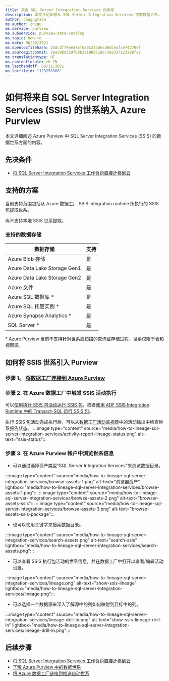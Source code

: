 ```yaml
---
title: 来自 SQL Server Integration Services 的世系
description: 本文介绍如何从 SQL Server Integration Services 提取数据世系。
author: chugugrace
ms.author: chugu
ms.service: purview
ms.subservice: purview-data-catalog
ms.topic: how-to
ms.date: 06/30/2021
ms.openlocfilehash: 2bdcdf79ee28bf6a3c233decd6dceafce74276ef
ms.sourcegitcommit: 2eac9bd319fb8b3a1080518c73ee337123286fa2
ms.translationtype: HT
ms.contentlocale: zh-CN
ms.lasthandoff: 08/31/2021
ms.locfileid: "123258366"
---
```

# <a name="how-to-get-lineage-from-sql-server-integration-services-ssis-into-azure-purview"></a>如何将来自 SQL Server Integration Services (SSIS) 的世系纳入 Azure Purview

本文详细阐述 Azure Purview 中 SQL Server Integration Services (SSIS) 的数据世系方面的内容。

## <a name="prerequisites"></a>先决条件

- [将 SQL Server Integration Services 工作负荷直接迁移到云](/sql/integration-services/lift-shift/ssis-azure-lift-shift-ssis-packages-overview)

## <a name="supported-scenarios"></a>支持的方案

当前支持范围包括从 Azure 数据工厂 SSIS integration runtime 所执行的 SSIS 包提取世系。

尚不支持本地 SSIS 世系提取。

### <a name="supported-data-stores"></a>支持的数据存储

| 数据存储 | 支持 |
| ------------------- | ------------------- |
| Azure Blob 存储 | 是 |
| Azure Data Lake Storage Gen1 | 是 |
| Azure Data Lake Storage Gen2 | 是 |
| Azure 文件 | 是 |
| Azure SQL 数据库 \* | 是 |
| Azure SQL 托管实例 \*| 是 |
| Azure Synapse Analytics \* | 是 |
| SQL Server \* | 是 |

\* Azure Purview 当前不支持针对世系或扫描的查询或存储过程。世系仅限于表和视图源。


## <a name="how-to-bring-ssis-lineage-into-purview"></a>如何将 SSIS 世系引入 Purview

### <a name="step-1-connect-a-data-factory-to-azure-purview"></a>步骤 1。 [将数据工厂连接到 Azure Purview](how-to-link-azure-data-factory.md)

### <a name="step-2-trigger-ssis-activity-execution-in-azure-data-factory"></a>步骤 2. 在 Azure 数据工厂中触发 SSIS 活动执行

可以[使用执行 SSIS 包活动运行 SSIS 包](../data-factory/how-to-invoke-ssis-package-ssis-activity.md)，或者[使用 ADF SSIS Integration Runtime 中的 Transact-SQL 运行 SSIS 包](../data-factory/how-to-invoke-ssis-package-stored-procedure-activity.md)。  

执行 SSIS 包活动完成执行后，可以从[数据工厂活动监视器](../data-factory/monitor-visually.md#monitor-activity-runs)中的活动输出中检查世系报告状态。
:::image type="content" source="media/how-to-lineage-sql-server-integration-services/activity-report-lineage-status.png" alt-text="ssis-status":::

### <a name="step-3-browse-lineage-information-in-your-azure-purview-account"></a>步骤 3. 在 Azure Purview 帐户中浏览世系信息

- 可以通过选择资产类型“SQL Server Integration Services”来浏览数据目录。

:::image type="content" source="media/how-to-lineage-sql-server-integration-services/browse-assets-1.png" alt-text="浏览器资产" lightbox="media/how-to-lineage-sql-server-integration-services/browse-assets-1.png":::
:::image type="content" source="media/how-to-lineage-sql-server-integration-services/browse-assets-2.png" alt-text="browser-assets-ssis":::
:::image type="content" source="media/how-to-lineage-sql-server-integration-services/browse-assets-3.png" alt-text="browse-assets-ssis-package":::

- 也可以使用关键字来搜索数据目录。

:::image type="content" source="media/how-to-lineage-sql-server-integration-services/search-assets.png" alt-text="search-ssis" lightbox="media/how-to-lineage-sql-server-integration-services/search-assets.png":::

- 可以查看 SSIS 执行包活动的世系信息，并在数据工厂中打开以查看/编辑活动设置。

:::image type="content" source="media/how-to-lineage-sql-server-integration-services/lineage.png" alt-text="show-ssis-lineage" lightbox="media/how-to-lineage-sql-server-integration-services/lineage.png":::

- 可以选择一个数据源来深入了解源中的列如何映射到目标中的列。

:::image type="content" source="media/how-to-lineage-sql-server-integration-services/lineage-drill-in.png" alt-text="show-ssis-lineage-drill-in" lightbox="media/how-to-lineage-sql-server-integration-services/lineage-drill-in.png":::

## <a name="next-steps"></a>后续步骤

- [将 SQL Server Integration Services 工作负荷直接迁移到云](/sql/integration-services/lift-shift/ssis-azure-lift-shift-ssis-packages-overview)
- [了解 Azure Purview 中的数据世系](catalog-lineage-user-guide.md)
- [将 Azure 数据工厂链接到推送自动世系](how-to-link-azure-data-factory.md)
